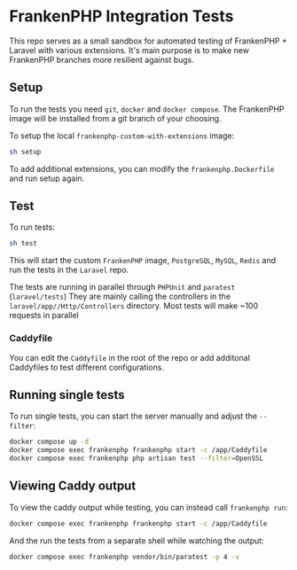 # FrankenPHP Integration Tests

This repo serves as a small sandbox for automated testing of FrankenPHP + Laravel with various extensions.
It's main purpose is to make new FrankenPHP branches more resilient against bugs.

## Setup

To run the tests you need `git`, `docker` and `docker compose`.
The FrankenPHP image will be installed from a git branch of your choosing.

To setup the local `frankenphp-custom-with-extensions` image:

```bash
sh setup
```

To add additional extensions, you can modify the `frankenphp.Dockerfile` and run setup again.

## Test

To run tests:

```bash
sh test
```

This will start the custom `FrankenPHP` image, `PostgreSQL`, `MySQL`, `Redis` and run the tests
in the `Laravel` repo.

The tests are running in parallel through `PHPUnit` and `paratest` (`laravel/tests`)
They are mainly calling the controllers in the `laravel/app//Http/Controllers` directory.
Most tests will make ~100 requests in parallel

### Caddyfile

You can edit the `Caddyfile` in the root of the repo or add additonal Caddyfiles to test
different configurations.

## Running single tests

To run single tests, you can start the server manually and adjust the `--filter`:

```bash
docker compose up -d
docker compose exec frankenphp frankenphp start -c /app/Caddyfile
docker compose exec frankenphp php artisan test --filter=OpenSSL
```

## Viewing Caddy output

To view the caddy output while testing, you can instead call `frankenphp run`:

```bash
docker compose exec frankenphp frankenphp start -c /app/Caddyfile
```

And the run the tests from a separate shell while watching the output:

```bash
docker compose exec frankenphp vendor/bin/paratest -p 4 -v
```